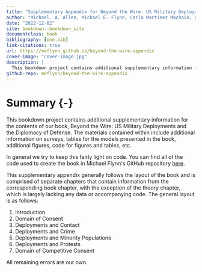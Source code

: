 ```yaml
--- 
title: "Supplementary Appendix for Beyond the Wire: US Military Deployments and Host Country Public Opinion"
author: "Michael. A. Allen, Michael E. Flynn, Carla Martinez Machain, and Andrew Stravers"
date: "2022-12-02"
site: bookdown::bookdown_site
documentclass: book
bibliography: [one.bib]
link-citations: true
url: https://meflynn.github.io/beyond-the-wire-appendix
cover-image: "cover-image.jpg"
description: |
  This bookdown project contains additional supplementary information for the contents of our book, Beyond the Wire: US Military Deployments and Host Country Public Opinion. The materials contained within include additional information on surveys, tables for the models presented in the book, additional figures, etc.
github-repo: meflynn/beyond-the-wire-appendix
---
```


# Summary {-}

This bookdown project contains additional supplementary information for the contents of our book, Beyond the Wire: US Military Deployments and the Diplomacy of Defense. The materials contained within include additional information on surveys, tables for the models presented in the book, additional figures, code for figures and tables, etc.

In general we try to keep this fairly light on code. You can find all of the code used to create the book in Michael Flynn's GitHub repository [here](https://github.com/meflynn/troops-book).

This supplementary appendix generally follows the layout of the book and is comprised of separate chapters that contain information from the corresponding book chapter, with the exception of the theory chapter, which is largely lacking any data or accompanying code. The general layout is as follows:

1. Introduction
2. Domain of Consent
3. Deployments and Contact
4. Deployments and Crime
5. Deployments and Minority Populations
6. Deployments and Protests
7. Domain of Competitive Consent

All remaining errors are our own.

